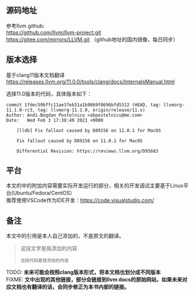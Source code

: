 
## 源码地址

参考llvm github:  
<https://github.com/llvm/llvm-project.git>  
<https://gitee.com/mirrors/LLVM.git>  （github地址的国内镜像，每日同步）  

## 版本选择

基于clang11版本文档翻译  
<https://releases.llvm.org/11.0.0/tools/clang/docs/InternalsManual.html>

选择11.0版本的代码，具体版本如下：

```
commit 1fdec59bffc11ae37eb51a1b9869f0696bfd5312 (HEAD, tag: llvmorg-11.1.0-rc3, tag: llvmorg-11.1.0, origin/release/11.x)
Author: Andi-Bogdan Postelnicu <abpostelnicu@me.com>
Date:   Wed Feb 3 17:38:49 2021 +0000

    [lldb] Fix fallout caused by D89156 on 11.0.1 for MacOS

    Fix fallout caused by D89156 on 11.0.1 for MacOS

    Differential Revision: https://reviews.llvm.org/D95683
```
## 平台

本文的中的附加内容需要实际开发运行的部分，相关的开发调试主要基于Linux平台(Ubuntu/Fedora/CentOS）  
推荐使用VSCode作为IDE开发：<https://code.visualstudio.com/>

## 备注

本文中的引用是本人自己添加的，不是原文的翻译。
> 这段文字是我添加的内容
> ```
> 这段代码是我添加的内容
> ```

TODO: **未来可能会按照clang版本形式，将本文档也划分成不同版本**  
FIXME: **文中出现的其他链接，部分会链接到llvm docs的原始网站，如果未来对应文档也有翻译的话，会同步修正为本书内部的链接。**
